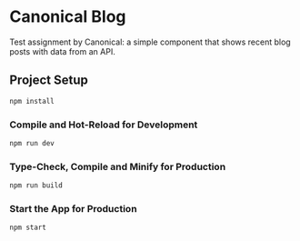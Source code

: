 # Canonical Blog

Test assignment by Canonical: a simple component that shows recent blog posts with data from an API.

## Project Setup

```sh
npm install
```

### Compile and Hot-Reload for Development

```sh
npm run dev
```

### Type-Check, Compile and Minify for Production

```sh
npm run build
```

### Start the App for Production

```sh
npm start
```
